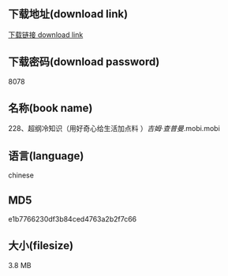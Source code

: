 ## 下载地址(download link)
[下载链接 download link](https://voluble-croquembouche-d321dc.netlify.app/?s=228%E3%80%81%E8%B6%85%E7%BA%B2%E5%86%B7%E7%9F%A5%E8%AF%86%EF%BC%88%E7%94%A8%E5%A5%BD%E5%A5%87%E5%BF%83%E7%BB%99%E7%94%9F%E6%B4%BB%E5%8A%A0%E7%82%B9%E6%96%99+%EF%BC%89_%E5%90%89%E5%A7%86%C2%B7%E6%9F%A5%E6%99%AE%E6%9B%BC_.mobi)

## 下载密码(download password)
8078

## 名称(book name)
228、超纲冷知识（用好奇心给生活加点料 ）_吉姆·查普曼_.mobi.mobi

## 语言(language)
chinese

## MD5
e1b7766230df3b84ced4763a2b2f7c66

## 大小(filesize)
3.8 MB
